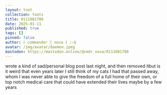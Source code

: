 ```yaml
---
layout: toot
collection: toots
title: 0111081700
date: 2025-01-11
published: true
tags: []
pinned: false
author: ⸸ commander ░ nova ⸸ :~$
avatar: /img/avatar/daemon.jpeg
mastodon: https://mastodon.online/@cmdr_nova/0111081700
---
```


wrote a kind of sad/personal blog post last night, and then removed itbut is it weird that even years later I still think of my cats I had that passed away, whom I was never able to give the freedom of a full home of their own, or top notch medical care that could have extended their lives maybe by a few years
